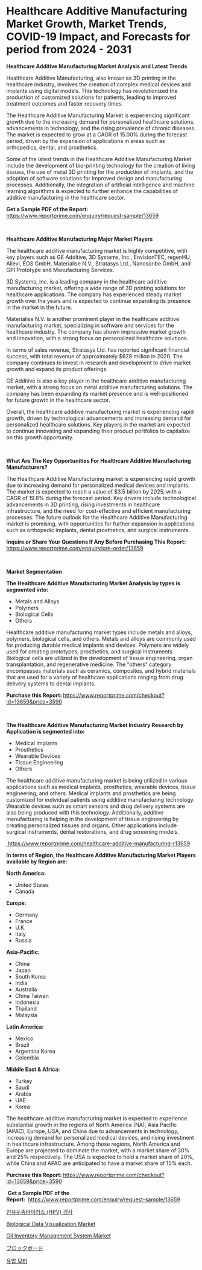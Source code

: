 <p><h1>Healthcare Additive Manufacturing Market Growth, Market Trends, COVID-19 Impact, and Forecasts for period from 2024 - 2031</h1></p><p><strong>Healthcare Additive Manufacturing Market Analysis and Latest Trends</strong></p>
<p><p>Healthcare Additive Manufacturing, also known as 3D printing in the healthcare industry, involves the creation of complex medical devices and implants using digital models. This technology has revolutionized the production of customized solutions for patients, leading to improved treatment outcomes and faster recovery times.</p><p>The Healthcare Additive Manufacturing Market is experiencing significant growth due to the increasing demand for personalized healthcare solutions, advancements in technology, and the rising prevalence of chronic diseases. The market is expected to grow at a CAGR of 15.00% during the forecast period, driven by the expansion of applications in areas such as orthopedics, dental, and prosthetics.</p><p>Some of the latest trends in the Healthcare Additive Manufacturing Market include the development of bio-printing technology for the creation of living tissues, the use of metal 3D printing for the production of implants, and the adoption of software solutions for improved design and manufacturing processes. Additionally, the integration of artificial intelligence and machine learning algorithms is expected to further enhance the capabilities of additive manufacturing in the healthcare sector.</p></p>
<p><strong>Get a Sample PDF of the Report:&nbsp;</strong> <a href="https://www.reportprime.com/enquiry/request-sample/13659">https://www.reportprime.com/enquiry/request-sample/13659</a></p>
<p>&nbsp;</p>
<p><strong>Healthcare Additive Manufacturing Major Market Players</strong></p>
<p><p>The healthcare additive manufacturing market is highly competitive, with key players such as GE Additive, 3D Systems, Inc., EnvisionTEC, regenHU, Allevi, EOS GmbH, Materialise N.V., Stratasys Ltd., Nanoscribe GmbH, and GPI Prototype and Manufacturing Services. </p><p>3D Systems, Inc. is a leading company in the healthcare additive manufacturing market, offering a wide range of 3D printing solutions for healthcare applications. The company has experienced steady market growth over the years and is expected to continue expanding its presence in the market in the future.</p><p>Materialise N.V. is another prominent player in the healthcare additive manufacturing market, specializing in software and services for the healthcare industry. The company has shown impressive market growth and innovation, with a strong focus on personalized healthcare solutions. </p><p>In terms of sales revenue, Stratasys Ltd. has reported significant financial success, with total revenue of approximately $628 million in 2020. The company continues to invest in research and development to drive market growth and expand its product offerings. </p><p>GE Additive is also a key player in the healthcare additive manufacturing market, with a strong focus on metal additive manufacturing solutions. The company has been expanding its market presence and is well-positioned for future growth in the healthcare sector.</p><p>Overall, the healthcare additive manufacturing market is experiencing rapid growth, driven by technological advancements and increasing demand for personalized healthcare solutions. Key players in the market are expected to continue innovating and expanding their product portfolios to capitalize on this growth opportunity.</p></p>
<p>&nbsp;</p>
<p><strong>What Are The Key Opportunities For Healthcare Additive Manufacturing Manufacturers?</strong></p>
<p><p>The Healthcare Additive Manufacturing market is experiencing rapid growth due to increasing demand for personalized medical devices and implants. The market is expected to reach a value of $3.5 billion by 2025, with a CAGR of 19.8% during the forecast period. Key drivers include technological advancements in 3D printing, rising investments in healthcare infrastructure, and the need for cost-effective and efficient manufacturing processes. The future outlook for the Healthcare Additive Manufacturing market is promising, with opportunities for further expansion in applications such as orthopedic implants, dental prosthetics, and surgical instruments.</p></p>
<p><strong>Inquire or Share Your Questions If Any Before Purchasing This Report:</strong> <a href="https://www.reportprime.com/enquiry/pre-order/13659">https://www.reportprime.com/enquiry/pre-order/13659</a></p>
<p>&nbsp;</p>
<p><strong>Market Segmentation</strong></p>
<p><strong>The Healthcare Additive Manufacturing Market Analysis by types is segmented into:</strong></p>
<p><ul><li>Metals and Alloys</li><li>Polymers</li><li>Biological Cells</li><li>Others</li></ul></p>
<p><p>Healthcare additive manufacturing market types include metals and alloys, polymers, biological cells, and others. Metals and alloys are commonly used for producing durable medical implants and devices. Polymers are widely used for creating prototypes, prosthetics, and surgical instruments. Biological cells are utilized in the development of tissue engineering, organ transplantation, and regenerative medicine. The "others" category encompasses materials such as ceramics, composites, and hybrid materials that are used for a variety of healthcare applications ranging from drug delivery systems to dental implants.</p></p>
<p><strong>Purchase this Report:&nbsp;</strong><a href="https://www.reportprime.com/checkout?id=13659&price=3590">https://www.reportprime.com/checkout?id=13659&price=3590</a></p>
<p>&nbsp;</p>
<p><strong>The Healthcare Additive Manufacturing Market Industry Research by Application is segmented into:</strong></p>
<p><ul><li>Medical Implants</li><li>Prosthetics</li><li>Wearable Devices</li><li>Tissue Engineering</li><li>Others</li></ul></p>
<p><p>The healthcare additive manufacturing market is being utilized in various applications such as medical implants, prosthetics, wearable devices, tissue engineering, and others. Medical implants and prosthetics are being customized for individual patients using additive manufacturing technology. Wearable devices such as smart sensors and drug delivery systems are also being produced with this technology. Additionally, additive manufacturing is helping in the development of tissue engineering by creating personalized tissues and organs. Other applications include surgical instruments, dental restorations, and drug screening models.</p></p>
<p><a href="https://www.reportprime.com/healthcare-additive-manufacturing-r13659">&nbsp;https://www.reportprime.com/healthcare-additive-manufacturing-r13659</a></p>
<p><strong>In terms of Region, the Healthcare Additive Manufacturing Market Players available by Region are:</strong></p>
<p>
    <p> <strong> North America: </strong>
        <ul>
            <li>United States</li>
            <li>Canada</li>
        </ul>
        </p> 
    <p> <strong> Europe: </strong>
        <ul>
            <li>Germany</li>
            <li>France</li>
            <li>U.K.</li>
            <li>Italy</li>
            <li>Russia</li>
        </ul>
        </p> 
    <p> <strong> Asia-Pacific: </strong>
        <ul>
            <li>China</li>
            <li>Japan</li>
            <li>South Korea</li>
            <li>India</li>
            <li>Australia</li>
            <li>China Taiwan</li>
            <li>Indonesia</li>
            <li>Thailand</li>
            <li>Malaysia</li>
        </ul>
        </p> 
    <p> <strong> Latin America: </strong>
        <ul>
            <li>Mexico</li>
            <li>Brazil</li>
            <li>Argentina Korea</li>
            <li>Colombia</li>
        </ul>
        </p> 
    <p> <strong> Middle East & Africa: </strong>
        <ul>
            <li>Turkey</li>
            <li>Saudi</li>
            <li>Arabia</li>
            <li>UAE</li>
            <li>Korea</li>
        </ul>
    </p>
    </p>
<p><p>The healthcare additive manufacturing market is expected to experience substantial growth in the regions of North America (NA), Asia Pacific (APAC), Europe, USA, and China due to advancements in technology, increasing demand for personalized medical devices, and rising investment in healthcare infrastructure. Among these regions, North America and Europe are projected to dominate the market, with a market share of 30% and 25% respectively. The USA is expected to hold a market share of 20%, while China and APAC are anticipated to have a market share of 15% each.</p></p>
<p><strong>Purchase this Report: </strong><a href="https://www.reportprime.com/checkout?id=13659&price=3590">https://www.reportprime.com/checkout?id=13659&price=3590</a></p>
<p>&nbsp;<strong>Get a Sample PDF of the Report:&nbsp;&nbsp;</strong><a href="https://www.reportprime.com/enquiry/request-sample/13659">https://www.reportprime.com/enquiry/request-sample/13659</a></p>
<p><strong></strong></p>
<p><p><a href="https://medium.com/@kasandrarempel/%EA%B8%80%EB%A1%9C%EB%B2%8C-%EC%9D%B8%EA%B0%84-%EC%9C%A0%EB%91%90%EC%A2%85-%EB%B0%94%EC%9D%B4%EB%9F%AC%EC%8A%A4-hpv-%EA%B2%80%EC%82%AC-%EC%8B%9C%EC%9E%A5-%EA%B8%B0%ED%9A%8C-%EB%B0%8F-2024%EB%85%84%EB%B6%80%ED%84%B0-2031%EB%85%84%EA%B9%8C%EC%A7%80%EC%9D%98-%EC%98%88%EC%B8%A1-8d1e5bb54d06">인유두종바이러스 (HPV) 검사</a></p><p><a href="https://github.com/SheilaBruen2023/Market-Research-Report-List-2/blob/main/biological-data-visualization-market.md">Biological Data Visualization Market</a></p><p><a href="https://medium.com/@albertohickle/oil-inventory-management-system-market-size-share-analysis-growth-trends-forecasts-2024-ef2e71e51663">Oil Inventory Management System Market</a></p><p><a href="https://medium.com/@bessietperez2/%E3%83%96%E3%83%AD%E3%83%83%E3%82%AF%E3%83%9C%E3%83%BC%E3%83%89%E5%B8%82%E5%A0%B4-2024%E5%B9%B4%E3%81%8B%E3%82%892031%E5%B9%B4%E3%81%BE%E3%81%A7%E3%81%AE%E6%9C%9F%E9%96%93%E3%81%AE%E6%A5%AD%E7%95%8C%E5%8B%95%E5%90%91%E3%81%A8%E4%BA%88%E6%B8%AC-1845cb2bbd1b">ブロックボード</a></p><p><a href="https://medium.com/@jesseperry626/%EC%88%98%EB%A0%A5-%EB%AA%A8%ED%84%B0-%EC%8B%9C%EC%9E%A5-%EC%A1%B0%EC%82%AC-%EB%B3%B4%EA%B3%A0%EC%84%9C-2024%EB%85%84%EB%B6%80%ED%84%B0-2031%EB%85%84%EA%B9%8C%EC%A7%80-6-7-%EC%9D%98-%EC%95%88%EC%A0%95%EB%90%9C-cagr%EB%A1%9C-%EC%8B%9C%EC%9E%A5-%EC%98%88%EC%B8%A1-%EB%B0%8F-%EC%84%B1%EC%9E%A5-%EC%A0%84%EB%A7%9D-6aace129c249">유압 모터</a></p></p>